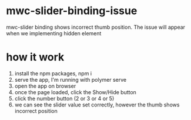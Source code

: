 # mwc-slider-binding-issue
mwc-slider binding shows incorrect thumb position. The issue will appear when we implementing hidden element

# how it work
1. install the npm packages, npm i
2. serve the app, I'm running with polymer serve
3. open the app on browser
4. once the page loaded, click the Show/Hide button
5. click the number button (2 or 3 or 4 or 5)
6. we can see the slider value set correctly, however the thumb shows incorrect position